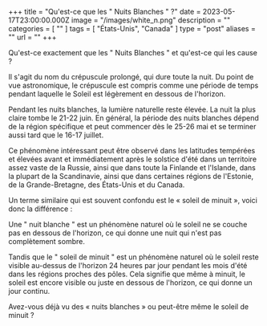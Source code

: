 +++
title = "Qu'est-ce que les \" Nuits Blanches \" ?"
date = 2023-05-17T23:00:00.000Z
image = "/images/white_n.png"
description = ""
categories = [ "" ]
tags = [ "États-Unis", "Canada" ]
type = "post"
aliases = ""
url = ""
+++

Qu'est-ce exactement que les " Nuits Blanches " et qu'est-ce qui les cause ?

Il s'agit du nom du crépuscule prolongé, qui dure toute la nuit. Du point de vue astronomique, le crépuscule est compris comme une période de temps pendant laquelle le Soleil est légèrement en dessous de l'horizon.

Pendant les nuits blanches, la lumière naturelle reste élevée. La nuit la plus claire tombe le 21-22 juin. En général, la période des nuits blanches dépend de la région spécifique et peut commencer dès le 25-26 mai et se terminer aussi tard que le 16-17 juillet.

Ce phénomène intéressant peut être observé dans les latitudes tempérées et élevées avant et immédiatement après le solstice d'été dans un territoire assez vaste de la Russie, ainsi que dans toute la Finlande et l'Islande, dans la plupart de la Scandinavie, ainsi que dans certaines régions de l'Estonie, de la Grande-Bretagne, des États-Unis et du Canada.

Un terme similaire qui est souvent confondu est le « soleil de minuit », voici donc la différence :

Une " nuit blanche " est un phénomène naturel où le soleil ne se couche pas en dessous de l'horizon, ce qui donne une nuit qui n'est pas complètement sombre.

Tandis que le " soleil de minuit " est un phénomène naturel où le soleil reste visible au-dessus de l'horizon 24 heures par jour pendant les mois d'été dans les régions proches des pôles. Cela signifie que même à minuit, le soleil est encore visible ou juste en dessous de l'horizon, ce qui donne un jour continu.

Avez-vous déjà vu des « nuits blanches » ou peut-être même le soleil de minuit ? 
